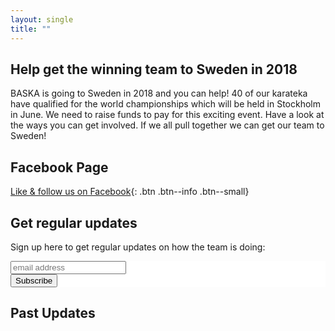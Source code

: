 ```yaml
---
layout: single
title: ""
---
```


## Help get the winning team to Sweden in 2018

BASKA is going to Sweden in 2018 and you can help! 40 of our karateka have
qualified for the world championships which will be held in Stockholm in June. We need to raise funds to pay for this exciting event. Have a look
at the ways you can get involved. If we all pull together we can get our team
to Sweden!

## Facebook Page
[Like & follow us on Facebook](https://www.facebook.com/Baska-Sweden-2018-1427271897380852){: .btn .btn--info .btn--small}

## Get regular updates
Sign up here to get regular updates on how the team is doing:

<!-- Begin MailChimp Signup Form -->
<link href="//cdn-images.mailchimp.com/embedcode/horizontal-slim-10_7.css" rel="stylesheet" type="text/css">
<style type="text/css">
    #mc_embed_signup{background:#fff; font:14px Helvetica,Arial,sans-serif; width:100%;}
    /* Add your own MailChimp form style overrides in your site stylesheet or in this style block.
       We recommend moving this block and the preceding CSS link to the HEAD of your HTML file. */
</style>
<div id="mc_embed_signup">
    <form action="https://baska-sweden.us12.list-manage.com/subscribe/post?u=f66546b13ce7dd22d10174120&amp;id=88b765fcfa" method="post" id="mc-embedded-subscribe-form" name="mc-embedded-subscribe-form" class="validate" novalidate>
        <div id="mc_embed_signup_scroll">
            <input type="email" value="" name="EMAIL" class="email" id="mce-EMAIL" placeholder="email address" required>
            <!-- real people should not fill this in and expect good things - do not remove this or risk form bot signups-->
            <div style="position: absolute; left: -5000px;" aria-hidden="true">
                <input type="text" name="b_f66546b13ce7dd22d10174120_88b765fcfa" tabindex="-1" value="">
            </div>
            <div class="clear">
                <input type="submit" value="Subscribe" name="subscribe" id="mc-embedded-subscribe" class="button">
            </div>
        </div>
    </form>
</div>
<!--End mc_embed_signup-->

## Past Updates
<style type="text/css">
.display_archive {
    font-family: -apple-system,BlinkMacSystemFont,"Roboto","Segoe UI","Helvetica Neue","Lucida Grande",Arial,sans-serif;
    line-height: 1.5;
    font-size: 1em;
}
.campaign {line-height: 125%; margin: 5px;}
</style>

<script language="javascript" src="//baska.us12.list-manage.com/generate-js/?u=f66546b13ce7dd22d10174120&fid=8529&show=10" type="text/javascript"></script>
